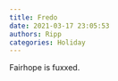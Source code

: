 ```yaml
---
title: Fredo
date: 2021-03-17 23:05:53
authors: Ripp
categories: Holiday
---
```


 Fairhope is fuxxed.
